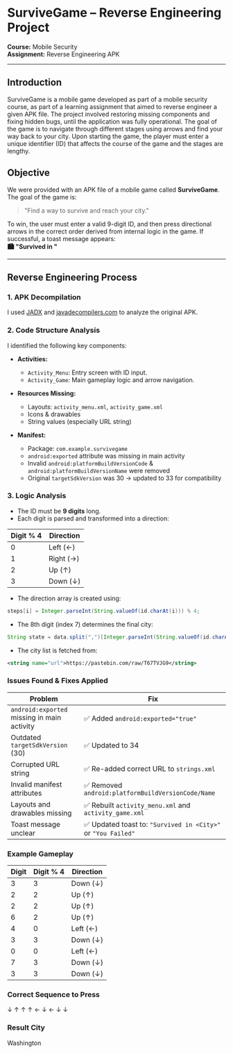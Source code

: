 # SurviveGame – Reverse Engineering Project

**Course:** Mobile Security  
**Assignment:** Reverse Engineering APK  


---
## Introduction
SurviveGame is a mobile game developed as part of a mobile security course, as part of a learning assignment that aimed to reverse engineer a given APK file. The project involved restoring missing components and fixing hidden bugs, until the application was fully operational. The goal of the game is to navigate through different stages using arrows and find your way back to your city. Upon starting the game, the player must enter a unique identifier (ID) that affects the course of the game and the stages are lengthy.
## Objective

We were provided with an APK file of a mobile game called **SurviveGame**. The goal of the game is:

> "Find a way to survive and reach your city."

To win, the user must enter a valid 9-digit ID, and then press directional arrows in the correct order derived from internal logic in the game. If successful, a toast message appears:  
**🏙️ "Survived in <City>"**

---

## Reverse Engineering Process

### 1. APK Decompilation
I used [JADX](https://github.com/skylot/jadx) and [javadecompilers.com](http://www.javadecompilers.com/apk) to analyze the original APK.

### 2. Code Structure Analysis
I identified the following key components:

- **Activities:**
    - `Activity_Menu`: Entry screen with ID input.
    - `Activity_Game`: Main gameplay logic and arrow navigation.

- **Resources Missing:**
    - Layouts: `activity_menu.xml`, `activity_game.xml`
    - Icons & drawables
    - String values (especially URL string)

- **Manifest:**
    - Package: `com.example.survivegame`
    - `android:exported` attribute was missing in main activity
    - Invalid `android:platformBuildVersionCode` & `android:platformBuildVersionName` were removed
    - Original `targetSdkVersion` was 30 → updated to 33 for compatibility

### 3. Logic Analysis
- The ID must be **9 digits** long.
- Each digit is parsed and transformed into a direction:

| Digit % 4 | Direction |  
|-----------|-----------|  
| 0         | Left (←)  |  
| 1         | Right (→) |  
| 2         | Up (↑)    |  
| 3         | Down (↓)  |

- The direction array is created using:
```java
steps[i] = Integer.parseInt(String.valueOf(id.charAt(i))) % 4;
```
- The 8th digit (index 7) determines the final city:
```java
String state = data.split(",")[Integer.parseInt(String.valueOf(id.charAt(7)))];
```
- The city list is fetched from:
```xml
<string name="url">https://pastebin.com/raw/T67TVJG9</string>
```

### Issues Found & Fixes Applied

| Problem                                     | Fix                                                          |
| ------------------------------------------- | ------------------------------------------------------------ |
| `android:exported` missing in main activity | ✅ Added `android:exported="true"`                            |
| Outdated `targetSdkVersion` (30)            | ✅ Updated to 34                                              |
| Corrupted URL string                        | ✅ Re-added correct URL to `strings.xml`                      |
| Invalid manifest attributes                 | ✅ Removed `android:platformBuildVersionCode/Name`            |
| Layouts and drawables missing               | ✅ Rebuilt `activity_menu.xml` and `activity_game.xml`        |
| Toast message unclear                       | ✅ Updated toast to: `"Survived in <City>"` or `"You Failed"` |

### Example Gameplay
| Digit | Digit % 4 | Direction |
| ----- | --------- | --------- |
| 3     | 3         | Down (↓)  |
| 2     | 2         | Up (↑)    |
| 2     | 2         | Up (↑)    |
| 6     | 2         | Up (↑)    |
| 4     | 0         | Left (←)  |
| 3     | 3         | Down (↓)  |
| 0     | 0         | Left (←)  |
| 7     | 3         | Down (↓)  |
| 3     | 3         | Down (↓)  |

### Correct Sequence to Press
↓ ↑ ↑ ↑ ← ↓ ← ↓ ↓
### Result City
Washington


